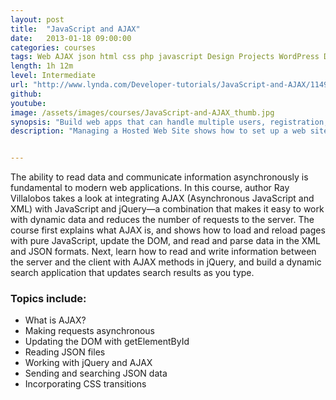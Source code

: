 ```yaml
---
layout: post
title:  "JavaScript and AJAX"
date:   2013-01-18 09:00:00
categories: courses
tags: Web AJAX json html css php javascript Design Projects WordPress Developer Programming Languages Development
length: 1h 12m
level: Intermediate
url: "http://www.lynda.com/Developer-tutorials/JavaScript-and-AJAX/114900-2.html"
github: 
youtube: 
image: /assets/images/courses/JavaScript-and-AJAX_thumb.jpg
synopsis: "Build web apps that can handle multiple users, registration, and real-time data, with AngularJS."
description: "Managing a Hosted Web Site shows how to set up a web site on a host's server and perform common server tasks. Working in two web hosting utilities, cPanel and Plesk, as well as in a custom control panel, author Ray Villalobos explores purchasing a domain, setting up FTP accounts, and configuring web mail. The course also explains setting up password protection, creating a MySQL database, and working with subdomains."


---
```


The ability to read data and communicate information asynchronously is fundamental to modern web applications. In this course, author Ray Villalobos takes a look at integrating AJAX (Asynchronous JavaScript and XML) with JavaScript and jQuery—a combination that makes it easy to work with dynamic data and reduces the number of requests to the server. The course first explains what AJAX is, and shows how to load and reload pages with pure JavaScript, update the DOM, and read and parse data in the XML and JSON formats. Next, learn how to read and write information between the server and the client with AJAX methods in jQuery, and build a dynamic search application that updates search results as you type.

### Topics include:

- What is AJAX?
- Making requests asynchronous
- Updating the DOM with getElementById
- Reading JSON files
- Working with jQuery and AJAX
- Sending and searching JSON data
- Incorporating CSS transitions